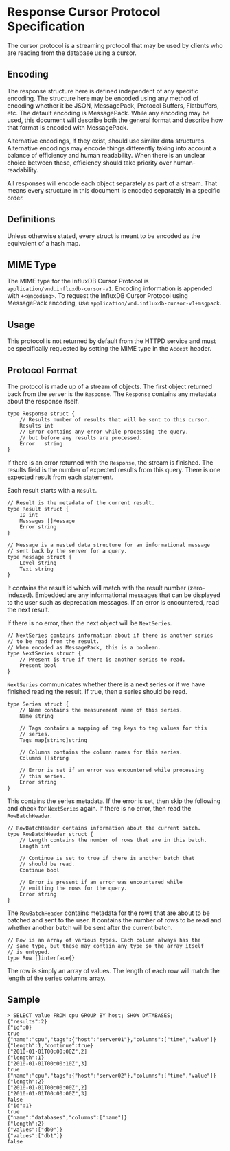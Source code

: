 # Response Cursor Protocol Specification

The cursor protocol is a streaming protocol that may be used by clients
who are reading from the database using a cursor.

## Encoding

The response structure here is defined independent of any specific
encoding. The structure here may be encoded using any method of
encoding whether it be JSON, MessagePack, Protocol Buffers, Flatbuffers,
etc. The default encoding is MessagePack. While any encoding may be
used, this document will describe both the general format and describe
how that format is encoded with MessagePack.

Alternative encodings, if they exist, should use similar data
structures. Alternative encodings may encode things differently
taking into account a balance of efficiency and human readability. When
there is an unclear choice between these, efficiency should take
priority over human-readability.

All responses will encode each object separately as part of a stream.
That means every structure in this document is encoded separately in
a specific order.

## Definitions

Unless otherwise stated, every struct is meant to be encoded as the
equivalent of a hash map.

## MIME Type

The MIME type for the InfluxDB Cursor Protocol is
`application/vnd.influxdb-cursor-v1`. Encoding information is appended with
`+<encoding>`. To request the InfluxDB Cursor Protocol using MessagePack
encoding, use `application/vnd.influxdb-cursor-v1+msgpack`.

## Usage

This protocol is not returned by default from the HTTPD service and must
be specifically requested by setting the MIME type in the `Accept` header.

## Protocol Format

The protocol is made up of a stream of objects. The first object returned
back from the server is the `Response`. The `Response` contains any
metadata about the response itself.

    type Response struct {
        // Results number of results that will be sent to this cursor.
        Results int
        // Error contains any error while processing the query,
        // but before any results are processed.
        Error   string
    }

If there is an error returned with the `Response`, the stream is finished.
The results field is the number of expected results from this query. There
is one expected result from each statement.

Each result starts with a `Result`.

    // Result is the metadata of the current result.
    type Result struct {
        ID int
        Messages []Message
        Error string
    }

    // Message is a nested data structure for an informational message
    // sent back by the server for a query.
    type Message struct {
        Level string
        Text string
    }

It contains the result id which will match with the result number
(zero-indexed). Embedded are any informational messages that can be
displayed to the user such as deprecation messages. If an error is
encountered, read the next result.

If there is no error, then the next object will be `NextSeries`.

    // NextSeries contains information about if there is another series
    // to be read from the result.
    // When encoded as MessagePack, this is a boolean.
    type NextSeries struct {
        // Present is true if there is another series to read.
        Present bool
    }

`NextSeries` communicates whether there is a next series or if we have
finished reading the result. If true, then a series should be read.

    type Series struct {
        // Name contains the measurement name of this series.
        Name string

        // Tags contains a mapping of tag keys to tag values for this
        // series.
        Tags map[string]string

        // Columns contains the column names for this series.
        Columns []string

        // Error is set if an error was encountered while processing
        // this series.
        Error string
    }

This contains the series metadata. If the error is set, then skip the
following and check for `NextSeries` again. If there is no error,
then read the `RowBatchHeader`.

    // RowBatchHeader contains information about the current batch.
    type RowBatchHeader struct {
        // Length contains the number of rows that are in this batch.
        Length int

        // Continue is set to true if there is another batch that
        // should be read.
        Continue bool

        // Error is present if an error was encountered while
        // emitting the rows for the query.
        Error string
    }

The `RowBatchHeader` contains metadata for the rows that are about to be
batched and sent to the user. It contains the number of rows to be read
and whether another batch will be sent after the current batch.

    // Row is an array of various types. Each column always has the
    // same type, but these may contain any type so the array itself
    // is untyped.
    type Row []interface{}

The row is simply an array of values. The length of each row will match
the length of the series columns array.

## Sample

    > SELECT value FROM cpu GROUP BY host; SHOW DATABASES;
    {"results":2}
    {"id":0}
    true
    {"name":"cpu","tags":{"host":"server01"},"columns":["time","value"]}
    {"length":1,"continue":true}
    ["2010-01-01T00:00:00Z",2]
    {"length":1}
    ["2010-01-01T00:00:10Z",3]
    true
    {"name":"cpu","tags":{"host":"server02"},"columns":["time","value"]}
    {"length":2}
    ["2010-01-01T00:00:00Z",2]
    ["2010-01-01T00:00:00Z",3]
    false
    {"id":1}
    true
    {"name":"databases","columns":["name"]}
    {"length":2}
    {"values":["db0"]}
    {"values":["db1"]}
    false
